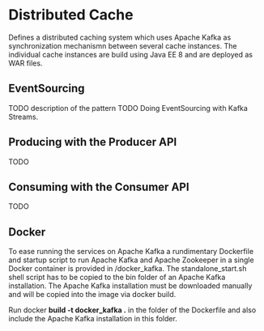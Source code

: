 # Distributed Cache
Defines a distributed caching system which uses Apache Kafka as synchronization mechanismn between several cache instances. The individual cache instances are build using Java EE 8 and are deployed as WAR files.


## EventSourcing
TODO description of the pattern
TODO Doing EventSourcing with Kafka Streams.

## Producing with the Producer API
TODO

## Consuming with the Consumer API
TODO

## Docker
To ease running the services on Apache Kafka a rundimentary Dockerfile and startup script to run Apache Kafka and Apache Zookeeper in a single Docker container is provided in /docker_kafka. The standalone_start.sh shell script has to be copied to the bin folder of an Apache Kafka installation. The Apache Kafka installation must be downloaded manually and will be copied into the image via docker build.

Run docker **build -t docker_kafka .** in the folder of the Dockerfile and also include the Apache Kafka installation in this folder.

